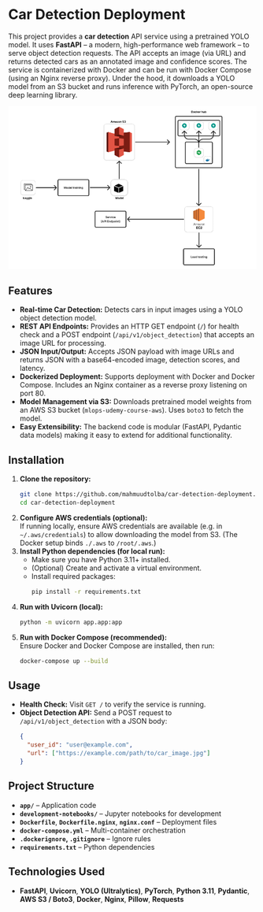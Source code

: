 
# Car Detection Deployment

This project provides a **car detection** API service using a pretrained YOLO model. It uses **FastAPI** – a modern, high-performance web framework – to serve object detection requests. The API accepts an image (via URL) and returns detected cars as an annotated image and confidence scores. The service is containerized with Docker and can be run with Docker Compose (using an Nginx reverse proxy). Under the hood, it downloads a YOLO model from an S3 bucket and runs inference with PyTorch, an open-source deep learning library.

![alt text](mlops_arch.PNG)

## Features

- **Real-time Car Detection:** Detects cars in input images using a YOLO object detection model.  
- **REST API Endpoints:** Provides an HTTP GET endpoint (`/`) for health check and a POST endpoint (`/api/v1/object_detection`) that accepts an image URL for processing.  
- **JSON Input/Output:** Accepts JSON payload with image URLs and returns JSON with a base64-encoded image, detection scores, and latency.  
- **Dockerized Deployment:** Supports deployment with Docker and Docker Compose. Includes an Nginx container as a reverse proxy listening on port 80.  
- **Model Management via S3:** Downloads pretrained model weights from an AWS S3 bucket (`mlops-udemy-course-aws`). Uses `boto3` to fetch the model.  
- **Easy Extensibility:** The backend code is modular (FastAPI, Pydantic data models) making it easy to extend for additional functionality.


## Installation

1. **Clone the repository:**  
   ```bash
   git clone https://github.com/mahmuudtolba/car-detection-deployment.git
   cd car-detection-deployment
   ```
2. **Configure AWS credentials (optional):**  
   If running locally, ensure AWS credentials are available (e.g. in `~/.aws/credentials`) to allow downloading the model from S3. (The Docker setup binds `./.aws` to `/root/.aws`.)  
3. **Install Python dependencies (for local run):**  
   - Make sure you have Python 3.11+ installed.  
   - (Optional) Create and activate a virtual environment.  
   - Install required packages:  
     ```bash
     pip install -r requirements.txt
     ```
4. **Run with Uvicorn (local):**  
   ```bash
   python -m uvicorn app.app:app
   ```
5. **Run with Docker Compose (recommended):**  
   Ensure Docker and Docker Compose are installed, then run:  
   ```bash
   docker-compose up --build
   ```  

## Usage

- **Health Check:** Visit `GET /` to verify the service is running.  
- **Object Detection API:** Send a POST request to `/api/v1/object_detection` with a JSON body:
  ```json
  {
    "user_id": "user@example.com",
    "url": ["https://example.com/path/to/car_image.jpg"]
  }
  ```


## Project Structure

- **`app/`** – Application code  
- **`development-notebooks/`** – Jupyter notebooks for development  
- **`Dockerfile`**, **`Dockerfile.nginx`**, **`nginx.conf`** – Deployment files  
- **`docker-compose.yml`** – Multi-container orchestration  
- **`.dockerignore`, `.gitignore`** – Ignore rules  
- **`requirements.txt`** – Python dependencies

## Technologies Used

- **FastAPI**, **Uvicorn**, **YOLO (Ultralytics)**, **PyTorch**, **Python 3.11**, **Pydantic**, **AWS S3 / Boto3**, **Docker**, **Nginx**, **Pillow**, **Requests**


